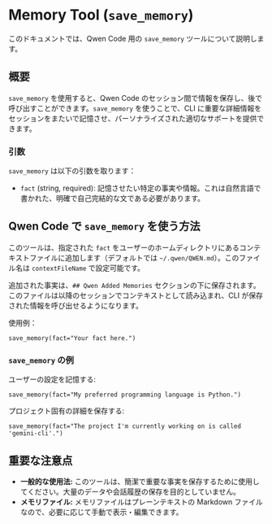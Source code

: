 # Memory Tool (`save_memory`)

このドキュメントでは、Qwen Code 用の `save_memory` ツールについて説明します。

## 概要

`save_memory` を使用すると、Qwen Code のセッション間で情報を保存し、後で呼び出すことができます。`save_memory` を使うことで、CLI に重要な詳細情報をセッションをまたいで記憶させ、パーソナライズされた適切なサポートを提供できます。

### 引数

`save_memory` は以下の引数を取ります：

- `fact` (string, required): 記憶させたい特定の事実や情報。これは自然言語で書かれた、明確で自己完結的な文である必要があります。

## Qwen Code で `save_memory` を使う方法

このツールは、指定された `fact` をユーザーのホームディレクトリにあるコンテキストファイルに追加します（デフォルトでは `~/.qwen/QWEN.md`）。このファイル名は `contextFileName` で設定可能です。

追加された事実は、`## Qwen Added Memories` セクションの下に保存されます。このファイルは以降のセッションでコンテキストとして読み込まれ、CLI が保存された情報を呼び出せるようになります。

使用例：

```
save_memory(fact="Your fact here.")
```

### `save_memory` の例

ユーザーの設定を記憶する:

```
save_memory(fact="My preferred programming language is Python.")
```

プロジェクト固有の詳細を保存する:

```
save_memory(fact="The project I'm currently working on is called 'gemini-cli'.")
```

## 重要な注意点

- **一般的な使用法:** このツールは、簡潔で重要な事実を保存するために使用してください。大量のデータや会話履歴の保存を目的としていません。
- **メモリファイル:** メモリファイルはプレーンテキストの Markdown ファイルなので、必要に応じて手動で表示・編集できます。